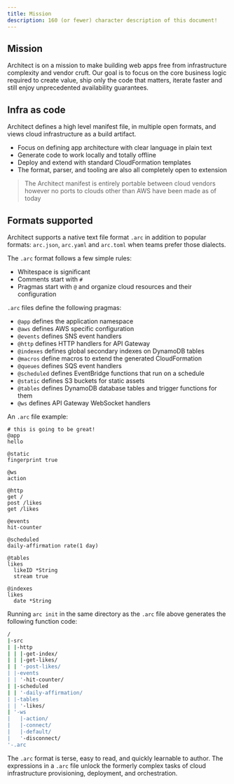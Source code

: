 ```yaml
---
title: Mission
description: 160 (or fewer) character description of this document!
---
```


## Mission

Architect is on a mission to make building web apps free from infrastructure complexity and vendor cruft. Our goal is to focus on the core business logic required to create value, ship only the code that matters, iterate faster and still enjoy unprecedented availability guarantees.

## Infra as code

Architect defines a high level manifest file, in multiple open formats, and views cloud infrastructure as a build artifact.

- Focus on defining app architecture with clear language in plain text
- Generate code to work locally and totally offline
- Deploy and extend with standard CloudFormation templates
- The format, parser, and tooling are also all completely open to extension

> The Architect manifest is entirely portable between cloud vendors however no ports to clouds other than AWS have been made as of today

## Formats supported

Architect supports a native text file format `.arc` in addition to popular formats: `arc.json`, `arc.yaml` and `arc.toml` when teams prefer those dialects. 

The `.arc` format follows a few simple rules:

- Whitespace is significant 
- Comments start with `#`
- Pragmas start with `@` and organize cloud resources and their configuration

`.arc` files define the following pragmas:

- `@app` defines the application namespace
- `@aws` defines AWS specific configuration
- `@events` defines SNS event handlers
- `@http` defines HTTP handlers for API Gateway
- `@indexes` defines global secondary indexes on DynamoDB tables
- `@macros` define macros to extend the generated CloudFormation
- `@queues` defines SQS event handlers
- `@scheduled` defines EventBridge functions that run on a schedule
- `@static` defines S3 buckets for static assets
- `@tables` defines DynamoDB database tables and trigger functions for them
- `@ws` defines API Gateway WebSocket handlers

An `.arc` file example:

```arc
# this is going to be great!
@app
hello

@static
fingerprint true

@ws
action

@http
get /
post /likes
get /likes

@events
hit-counter

@scheduled
daily-affirmation rate(1 day)

@tables
likes
  likeID *String
  stream true

@indexes
likes
  date *String
```

Running `arc init` in the same directory as the `.arc` file above generates the following function code:

```bash
/
|-src
| |-http
| | |-get-index/
| | |-get-likes/
| | '-post-likes/
| |-events
| | '-hit-counter/
| |-scheduled
| | '-daily-affirmation/
| |-tables
| | '-likes/
| '-ws
|   |-action/
|   |-connect/
|   |-default/
|   '-disconnect/
'-.arc
```

The `.arc` format is terse, easy to read, and quickly learnable to author. The expressions in a `.arc` file unlock the formerly complex tasks of cloud infrastructure provisioning, deployment, and orchestration.
